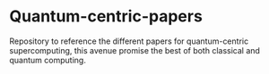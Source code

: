 # Quantum-centric-papers
Repository to reference the different papers for quantum-centric supercomputing, this avenue promise the best of both classical and quantum computing. 
